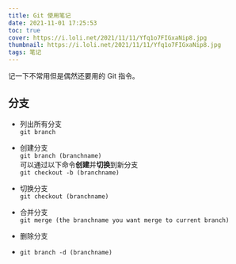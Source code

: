 ```yaml
---
title: Git 使用笔记
date: 2021-11-01 17:25:53
toc: true
cover: https://i.loli.net/2021/11/11/Yfq1o7FIGxaNip8.jpg
thumbnail: https://i.loli.net/2021/11/11/Yfq1o7FIGxaNip8.jpg
tags: 笔记
---
```


记一下不常用但是偶然还要用的 Git 指令。
<!--more-->

## 分支

- 列出所有分支  
`git branch` 

- 创建分支  
`git branch (branchname)`  
可以通过以下命令**创建**并**切换**到新分支  
`git checkout -b (branchname)`

- 切换分支  
`git checkout (branchname)` 

- 合并分支  
`git merge (the branchname you want merge to current branch)`

- 删除分支
- `git branch -d (branchname)`